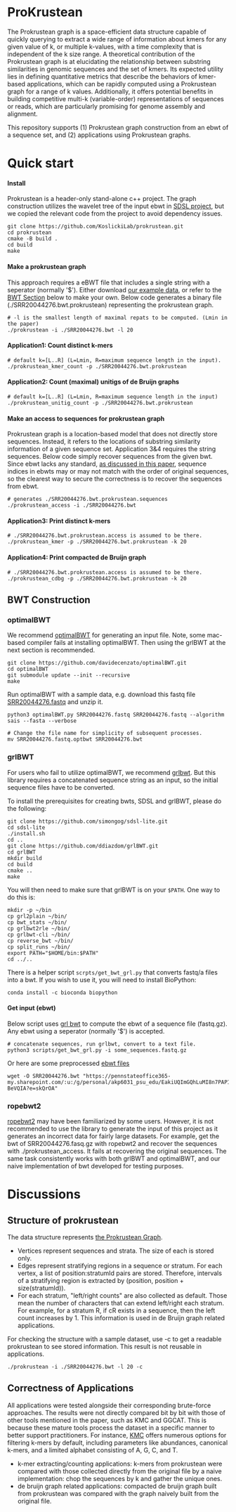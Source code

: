 # ProKrustean

The Prokrustean graph is a space-efficient data structure capable of quickly querying to extract a wide range of information about kmers for any given value of k, or multiple k-values, with a time complexity that is independent of the k size range. A theoretical contribution of the Prokrustean graph is at elucidating the relationship between substring similarities in genomic sequences and the set of kmers. Its expected utility lies in defining quantitative metrics that describe the behaviors of kmer-based applications, which can be rapidly computed using a Prokrustean graph for a range of k values. Additionally, it offers potential benefits in building competitive multi-k (variable-order) representations of sequences or reads, which are particularly promising for genome assembly and alignment.

This repository supports (1) Prokrustean graph construction from an ebwt of a sequence set, and (2) applications using Prokrustean graphs. 

# Quick start
#### Install
Prokrustean is a header-only stand-alone c++ project. The graph construction utilizes the wavelet tree of the input ebwt in [SDSL project](https://github.com/simongog/sdsl-lite), but we copied the relevant code from the project to avoid dependency issues.
```
git clone https://github.com/KoslickiLab/prokrustean.git
cd prokrustean
cmake -B build .
cd build
make
```

#### Make a prokrustean graph
This approach requires a eBWT file that includes a single string with a seperator (normally '$'). Either download [our example data](https://pennstateoffice365-my.sharepoint.com/:f:/g/personal/akp6031_psu_edu/EpeyylRQoyhAmi60bt8ne3IBaTDVXzsdVVB8ODAKZ0CPRw?e=dCw1Oi), or refer to the [BWT Section](#BWT) below to make your own. Below code generates a binary file (./SRR20044276.bwt.prokrustean) representing the prokrustean graph.

```
# -l is the smallest length of maximal repats to be computed. (Lmin in the paper)
./prokrustean -i ./SRR20044276.bwt -l 20
```
#### Application1: Count distinct k-mers
```
# default k=[L..R] (L=Lmin, R=maximum sequence length in the input).
./prokrustean_kmer_count -p ./SRR20044276.bwt.prokrustean
```

#### Application2: Count (maximal) unitigs of de Bruijn graphs
```
# default k=[L..R] (L=Lmin, R=maximum sequence length in the input)
./prokrustean_unitig_count -p ./SRR20044276.bwt.prokrustean
```

#### Make an access to sequences for prokrustean graph
Prokrustean graph is a location-based model that does not directly store sequences. Instead, it refers to the locations of substring similarity information of a given sequence set. Application 3&4 requires the string sequences. Below code simply recover sequences from the given bwt. Since ebwt lacks any standard,  [as discussed in this paper](https://arxiv.org/abs/2202.13235), sequence indices in ebwts may or may not match with the order of original sequences, so the clearest way to secure the correctness is to recover the sequences from ebwt. 
```
# generates ./SRR20044276.bwt.prokrustean.sequences 
./prokrustean_access -i ./SRR20044276.bwt
```  
#### Application3: Print distinct k-mers
```
# ./SRR20044276.bwt.prokrustean.access is assumed to be there.
./prokrustean_kmer -p ./SRR20044276.bwt.prokrustean -k 20
```
#### Application4: Print compacted de Bruijn graph
```
# ./SRR20044276.bwt.prokrustean.access is assumed to be there.
./prokrustean_cdbg -p ./SRR20044276.bwt.prokrustean -k 20
```

<div id="BWT"></div>

## BWT Construction
### optimalBWT
We recommend [optimalBWT](https://github.com/davidecenzato/optimalBWT) for generating an input file. Note, some mac-based compiler fails at installing optimalBWT. Then using the grlBWT at the next section is recommended.
```
git clone https://github.com/davidecenzato/optimalBWT.git
cd optimalBWT
git submodule update --init --recursive
make
```
Run optimalBWT with a sample data, e.g. download this fastq file [SRR20044276.fastq](https://trace.ncbi.nlm.nih.gov/Traces/?view=run_browser&acc=SRR20044276&display=download) and unzip it.
```
python3 optimalBWT.py SRR20044276.fastq SRR20044276.fastq --algorithm sais --fasta --verbose

# Change the file name for simplicity of subsequent processes.
mv SRR20044276.fastq.optbwt SRR20044276.bwt
``` 
### grlBWT
For users who fail to utilize optimalBWT, we recommend [grlbwt](https://github.com/ddiazdom/grlBWT). But this library requires a concatenated sequence string as an input, so the initial sequence files have to be converted.

To install the prerequisites for creating bwts, SDSL and grlBWT, please do the following:
```
git clone https://github.com/simongog/sdsl-lite.git
cd sdsl-lite
./install.sh
cd ..
git clone https://github.com/ddiazdom/grlBWT.git
cd grlBWT
mkdir build
cd build
cmake ..
make
```
You will then need to make sure that grlBWT is on your `$PATH`. One way to do this is:
```
mkdir -p ~/bin
cp grl2plain ~/bin/
cp bwt_stats ~/bin/
cp grlbwt2rle ~/bin/
cp grlbwt-cli ~/bin/
cp reverse_bwt ~/bin/
cp split_runs ~/bin/
export PATH="$HOME/bin:$PATH"
cd ../..
```

There is a helper script `scrpts/get_bwt_grl.py` that converts fastq/a files into a bwt. If you wish to use it, you will need to install BioPython:
```
conda install -c bioconda biopython
```

#### Get input (ebwt)
Below script uses [grl bwt](https://github.com/ddiazdom/grlBWT) to compute the ebwt of a sequence file (fastq.gz). Any ebwt using a seperator (normally '$') is accepted. 
```
# concatenate sequences, run grlbwt, convert to a text file.
python3 scripts/get_bwt_grl.py -i some_sequences.fastq.gz
```

Or here are some preprocessed [ebwt files](https://pennstateoffice365-my.sharepoint.com/:f:/g/personal/akp6031_psu_edu/EpeyylRQoyhAmi60bt8ne3IBaTDVXzsdVVB8ODAKZ0CPRw?e=dCw1Oi) 
```
wget -O SRR20044276.bwt "https://pennstateoffice365-my.sharepoint.com/:u:/g/personal/akp6031_psu_edu/EakiUQImGQhLuMI8n7PAPIIBda3Qje88lVxqcy5-BeVQIA?e=skQrOA"
```
### ropebwt2

[ropebwt2](https://github.com/lh3/ropebwt2/blob/master/main.c) may have been familiarized by some users. However, it is not recommended to use the library to generate the input of this project as it generates an incorrect data for fairly large datasets. For example, get the bwt of SRR20044276.fasq.gz with ropebwt2 and recover the sequences with ./prokrustean_access. It fails at recovering the original sequences. The same task consistently works with both grlBWT and optimalBWT, and our naive implementation of bwt developed for testing purposes.

# Discussions
## Structure of prokrustean
The data structure represents [the Prokrustean Graph](https://www.biorxiv.org/content/10.1101/2023.11.21.568151). 
* Vertices represent sequences and strata. The size of each is stored only. 
* Edges represent stratifying regions in a sequence or stratum. For each vertex, a list of position:stratumId pairs are stored. Therefore, intervals of a stratifying region is extracted by (position, position + size(stratumId)).
* For each stratum, "left/right counts" are also collected as default. Those mean the number of characters that can extend left/right each stratum. For example, for a stratum R, if cR exists in a sequence, then the left count increases by 1. This information is used in de Bruijn graph related applications. 

For checking the structure with a sample dataset, use -c to get a readable prokrustean to see stored information. This result is not reusable in applications.
```
./prokrustean -i ./SRR20044276.bwt -l 20 -c
```
## Correctness of Applications
All applications were tested alongside their corresponding brute-force approaches. The results were not directly compared bit by bit with those of other tools mentioned in the paper, such as KMC and GGCAT. This is because these mature tools process the dataset in a specific manner to better support practitioners. For instance, [KMC](https://github.com/refresh-bio/KMC) offers numerous options for filtering k-mers by default, including parameters like abundances, canonical k-mers, and a limited alphabet consisting of A, G, C, and T. 
* k-mer extracting/counting applications: k-mers from prokrustean were compared with those collected directly from the original file by a naive implementation: chop the sequences by k and gather the unique ones.
* de bruijn graph related applications: compacted de bruijn graph built from prokrustean was compared with the graph naively built from the original file.





